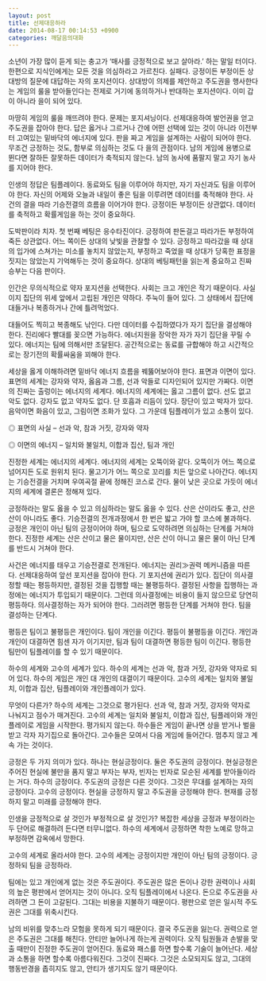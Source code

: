 ```yaml
---
layout: post
title: 선제대응하라
date: 2014-08-17 00:14:53 +0900
categories: 깨달음의대화
---
```

소년이 가장 많이 듣게 되는 충고가 ‘매사를 긍정적으로 보고 살아라.’ 하는 말일 터이다. 한편으로 지식인에게는 모든 것을 의심하라고 가르친다. 실패다. 긍정이든 부정이든 상대방의 질문에 대답하는 자의 포지션이다. 상대방이 의제를 제안하고 주도권을 행사한다는 게임의 룰을 받아들인다는 전제로 거기에 동의하거나 반대하는 포지션이다. 이미 갑이 아니라 을이 되어 있다. 

  


마땅히 게임의 룰을 깨뜨려야 한다. 문제는 포지셔닝이다. 선제대응하여 발언권을 얻고 주도권을 잡아야 한다. 답은 옳거나 그르거나 간에 어떤 선택에 있는 것이 아니라 이전부터 고여있는 밑바닥의 에너지에 있다. 판을 짜고 게임을 설계하는 사람이 되어야 한다. 무조건 긍정하는 것도, 함부로 의심하는 것도 다 을의 관점이다. 남의 게임에 용병으로 뛴다면 잘하든 잘못하든 데이터가 축적되지 않는다. 남의 농사에 품팔지 말고 자기 농사를 지어야 한다. 

  


인생의 정답은 팀플레이다. 동료와도 팀을 이루어야 하지만, 자기 자신과도 팀을 이루어야 한다. 자신의 어제와 오늘과 내일이 좋은 팀을 이루려면 데이터를 축적해야 한다. 사건의 결을 따라 기승전결의 흐름을 이어가야 한다. 긍정이든 부정이든 상관없다. 데이터를 축적하고 확률게임을 하는 것이 중요하다. 

  


도박판이라 치자. 첫 번째 베팅은 응수타진이다. 긍정하여 판돈걸고 따라가든 부정하여 죽든 상관없다. 어느 쪽이든 상대의 낮빛을 관찰할 수 있다. 긍정하고 따라갔을 때 상대의 입가에 스쳐가는 미소를 놓치지 않았는지, 부정하고 죽었을 때 상대가 당혹한 표정을 짓지는 않았는지 기억해두는 것이 중요하다. 상대의 베팅패턴을 읽는게 중요하고 진짜 승부는 다음 판이다. 

  


인간은 무의식적으로 약자 포지션을 선택한다. 사회는 크고 개인은 작기 때문이다. 사실이지 집단의 위세 앞에서 고립된 개인은 약하다. 주눅이 들어 있다. 그 상태에서 집단에 대들거나 복종하거나 간에 틀려먹었다. 

  


대들어도 찍히고 복종해도 낚인다. 다만 데이터를 수집하였다가 자기 집단을 결성해야 한다. 진리에다 빨대를 꽂으면 가능하다. 에너지원을 장악한 자가 자기 집단을 꾸릴 수 있다. 에너지는 팀에 의해서만 조달된다. 공간적으로는 동료를 규합해야 하고 시간적으로는 장기전의 확률싸움을 꾀해야 한다. 

  


세상을 옳게 이해하려면 밑바닥 에너지 흐름을 꿰뚫어보아야 한다. 표면과 이면이 있다. 표면의 세계는 강자와 약자, 옳음과 그름, 선과 악들로 디자인되어 있지만 가짜다. 이면의 진짜는 출렁이는 에너지의 세계다. 에너지의 세계에는 옳고 그름이 없다. 선도 없고 악도 없다. 강자도 없고 약자도 없다. 단 호흡과 리듬이 있다. 장단이 있고 박자가 있다. 음악이면 화음이 있고, 그림이면 조화가 있다. 그 가운데 팀플레이가 있고 소통이 있다. 

  


◎ 표면의 사실 – 선과 악, 참과 거짓, 강자와 약자   
      
◎ 이면의 에너지 – 일치와 불일치, 이합과 집산, 팀과 개인 

  


진정한 세계는 에너지의 세계다. 에너지의 세계는 오뚝이와 같다. 오뚝이가 어느 쪽으로 넘어지든 도로 원위치 된다. 물고기가 어느 쪽으로 꼬리를 치든 앞으로 나아간다. 에너지는 기승전결을 거치며 우여곡절 끝에 정해진 코스로 간다. 물이 낮은 곳으로 가듯이 에너지의 세계에 결론은 정해져 있다. 

  


긍정하라는 말도 옳을 수 있고 의심하라는 말도 옳을 수 있다. 산은 산이라도 좋고, 산은 산이 아니라도 좋다. 기승전결의 전개과정에서 한 번은 밟고 가야 할 코스에 불과하다. 긍정은 개인이 아닌 팀의 긍정이어야 하며, 팀으로 도약하려면 의심하는 단계를 거쳐야 한다. 진정한 세계는 산은 산이고 물은 물이지만, 산은 산이 아니고 물은 물이 아닌 단계를 반드시 거쳐야 한다. 

  


사건은 에너지를 태우고 기승전결로 전개된다. 에너지는 권리≫권력 메커니즘을 따른다. 선제대응하여 앞선 포지션을 잡아야 한다. 기 포지션에 권리가 있다. 집단이 의사결정할 때는 평등하지만, 결정된 것을 집행할 때는 불평등하다. 결정된 사항을 집행하는 과정에는 에너지가 투입되기 때문이다. 그런데 의사결정에는 비용이 들지 않으므로 당연히 평등하다. 의사결정하는 자가 되어야 한다. 그러려면 평등한 단계를 거쳐야 한다. 팀을 결성하는 단계다. 

  


평등은 팀이고 불평등은 개인이다. 팀이 개인을 이긴다. 평등이 불평등을 이긴다. 개인과 개인이 대결하면 힘센 자가 이기지만, 팀과 팀이 대결하면 평등한 팀이 이긴다. 평등한 팀만이 팀플레이를 할 수 있기 때문이다. 

  


하수의 세계와 고수의 세계가 있다. 하수의 세계는 선과 악, 참과 거짓, 강자와 약자로 되어 있다. 하수의 게임은 개인 대 개인의 대결이기 때문이다. 고수의 세계는 일치와 불일치, 이합과 집산, 팀플레이와 개인플레이가 있다. 

  


무엇이 다른가? 하수의 세계는 그것으로 평가된다. 선과 악, 참과 거짓, 강자와 약자로 나눠지고 점수가 매겨진다. 고수의 세계는 일치와 불일치, 이합과 집산, 팀플레이와 개인플레이로 게임을 시작한다. 평가되지 않는다. 하수들은 게임이 끝나면 상을 받거나 벌을 받고 각자 자기집으로 돌아간다. 고수들은 모여서 다음 게임에 들어간다. 멈추지 않고 계속 가는 것이다. 

  


긍정은 두 가지 의미가 있다. 하나는 현실긍정이다. 둘은 주도권의 긍정이다. 현실긍정은 주어진 현실에 불만을 품지 말고 부자는 부자, 빈자는 빈자로 모순된 세계를 받아들이라는 거다. 하수의 긍정이다. 주도권의 긍정은 다른 것이다. 그것은 무대를 설계하는 자의 긍정이다. 고수의 긍정이다. 현실을 긍정하지 말고 주도권을 긍정해야 한다. 현재를 긍정하지 말고 미래를 긍정해야 한다. 

  


인생을 긍정적으로 살 것인가 부정적으로 살 것인가? 복잡한 세상을 긍정과 부정이라는 두 단어로 해결하려 든다면 터무니없다. 하수의 세계에서 긍정하면 착한 노예로 망하고 부정하면 감옥에서 망한다. 

  


고수의 세계로 올라서야 한다. 고수의 세계는 긍정이지만 개인이 아닌 팀의 긍정이다. 긍정하되 팀을 긍정하라. 

  


팀에는 있고 개인에게 없는 것은 주도권이다. 주도권은 많은 돈이나 강한 권력이나 사회의 높은 평판에서 얻어지는 것이 아니다. 오직 팀플레이에서 나온다. 돈으로 주도권을 사려하면 그 돈이 고갈된다. 그대는 비용을 지불하기 때문이다. 평판으로 얻은 일시적 주도권은 그대를 위축시킨다. 

  


남의 비위를 맞추느라 모험을 못하게 되기 때문이다. 결국 주도권을 잃는다. 권력으로 얻은 주도권은 그대를 해친다. 안티만 늘어나게 하는게 권력이다. 오직 팀원들과 손발을 맞출 때만이 진정한 주도권이 얻어진다. 동료와 패스를 하면 할수록 기술이 늘어난다. 세상과 소통을 하면 할수록 아름다워진다. 그것이 진짜다. 그것은 소모되지도 않고, 그대의 행동반경을 좁히지도 않고, 안티가 생기지도 않기 때문이다.